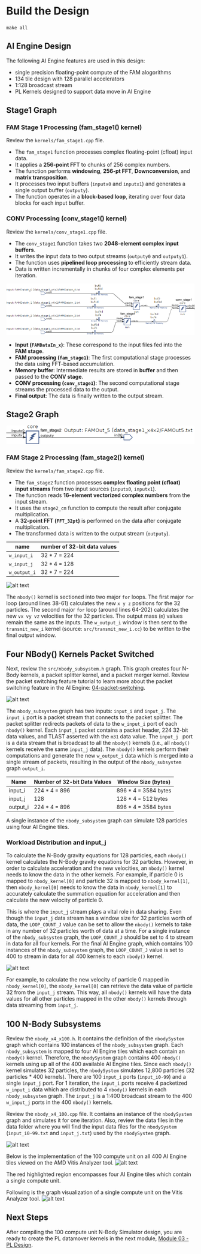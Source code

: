 # Build the Design



```
make all
```


## AI Engine Design

The following AI Engine features are used in this design:

* single precision floating-point compute of the FAM alogorithms 
* 134 tile design with 128 parallel accelerators
* 1:128 broadcast stream
* PL Kernels designed to support data move in AI Engine

## Stage1 Graph

### **FAM Stage 1 Processing (fam_stage1() kernel)**
Review the `kernels/fam_stage1.cpp` file.
- The `fam_stage1` function processes complex floating-point (cfloat) input data.
- It applies a **256-point FFT** to chunks of 256 complex numbers.
- The function performs **windowing**, **256-pt FFT**, **Downconversion**, and **matrix transposition**.
- It processes two input buffers (`inputx0` and `inputx1`) and generates a single output buffer (`outputy`).
- The function operates in a **block-based loop**, iterating over four data blocks for each input buffer.

### **CONV Processing (conv_stage1() kernel)**
Review the `kernels/conv_stage1.cpp` file.
- The `conv_stage1` function takes two **2048-element complex input buffers**.
- It writes the input data to two output streams (`outputy0` and `outputy1`).
- The function uses **pipelined loop processing** to efficiently stream data.
- Data is written incrementally in chunks of four complex elements per iteration.

![alt text](../../images/design2/stage1.png)
- **Input (`FAMDataIn_x`)**: These correspond to the input files fed into the **FAM stage**.
- **FAM processing (`fam_stage1`)**: The first computational stage processes the data using FFT-based accumulation.
- **Memory buffer**: Intermediate results are stored in **buffer** and then passed to the **CONV stage**.
- **CONV processing (`conv_stage1`)**: The second computational stage streams the processed data to the output.
- **Final output**: The data is finally written to the output stream.



## Stage2 Graph
![alt text](../../images/design2/stage2.png)
### **FAM Stage 2 Processing (fam_stage2() kernel)**
Review the `kernels/fam_stage2.cpp` file.
- The `fam_stage2` function processes **complex floating point (cfloat) input streams** from two input sources (`inputx0`, `inputx1`).
- The function reads **16-element vectorized complex numbers** from the input stream.
- It uses the `stage2_cm` function to compute the result after conjugate multiplication.
- A **32-point FFT (`FFT_32pt`)** is performed on the data after conjugate multiplication.
- The transformed data is written to the output stream (`outputy`).




|name|number of 32-bit data values|
| -------------|-----------|
|`w_input_i`|32 * 7 = 224|
|`w_input_j`|32 * 4 = 128|
|`w_output_i`|32 * 7 = 224|

![alt text](images/data_formats.png)

The `nbody()` kernel is sectioned into two major `for` loops. The first major `for` loop (around lines 38-61) calculates the new `x y z` positions for the 32 particles. The second major `for` loop (around lines 64-202) calculates the new `vx vy vz` velocities for the 32 particles. The output mass (`m`) values remain the same as the inputs. The `w_output_i` window is then sent to the `transmit_new_i` kernel (source: `src/transmit_new_i.cc`) to be written to the final output window.

## Four NBody() Kernels Packet Switched
Next, review the `src/nbody_subsystem.h` graph. This graph creates four N-Body kernels, a packet splitter kernel, and a packet merger kernel. Review the packet switching feature tutorial to learn more about the packet switching feature in the AI Engine: [04-packet-switching](https://github.com/Xilinx/Vitis-Tutorials/tree/master/AI_Engine_Development/Feature_Tutorials/04-packet-switching).  

![alt text](images/nbody_subsystem%20(1).PNG)

The `nbody_subsystem` graph has two inputs: `input_i` and `input_j`. The `input_i` port is a packet stream that connects to the packet splitter. The packet splitter redirects packets of data to the `w_input_i` port of each `nbody()` kernel. Each `input_i` packet contains a packet header, 224 32-bit data values, and TLAST asserted with the `m31` data value. The `input_j ` port is a data stream that is broadcast to all the `nbody()` kernels (i.e., all `nbody()` kernels receive the same `input_j` data). The `nbody()` kernels perform their computations and generate the new `w_output_i` data which is merged into a single stream of packets, resulting in the output of the `nbody_subsystem` graph `output_i`.

|Name|Number of 32-bit Data Values|Window Size (bytes)|
| -------------|-----------|-----------|
|input_i|224 * 4 = 896| 896 * 4 = 3584 bytes|
|input_j|128| 128 * 4 = 512 bytes|
|output_i|224 * 4 = 896| 896 * 4 = 3584 bytes|

A single instance of the `nbody_subsystem` graph can simulate 128 particles using four AI Engine tiles.

### Workload Distribution and input_j
To calculate the N-Body gravity equations for 128 particles, each `nbody()` kernel calculates the N-Body gravity equations for 32 particles. However, in order to calculate acceleration and the new velocities, an `nbody()` kernel needs to know the data in the other kernels. For example, if particle 0 is mapped to `nbody_kernel[0]` and particle 32 is mapped to `nbody_kernel[1]`,  then `nbody_kernel[0]` needs to know the data in `nbody_kernel[1]` to accurately calculate the summation equation for acceleration and then calculate the new velocity of particle 0.

This is where the `input_j` stream plays a vital role in data sharing. Even though the `input_j` data stream has a window size for 32 particles worth of data, the `LOOP_COUNT_J` value can be set to allow the `nbody()` kernels to take in any number of 32 particles worth of data at a time. For a single instance of the `nbody_subsystem` graph, the `LOOP_COUNT_J` should be set to 4 to stream in data for all four kernels. For the final AI Engine graph, which contains 100 instances of the `nbody_subsystem` graph, the `LOOP_COUNT_J` value is set to 400 to stream in data for all 400 kernels to each `nbody()` kernel.

![alt text](images/input_j_description.png)

For example, to calculate the new velocity of particle 0 mapped in `nbody_kernel[0]`, the `nbody_kernel[0]` can retrieve the data value of particle 32 from the `input_j` stream. This way, all `nbody()` kernels will have the data values for all other particles mapped in the other `nbody()` kernels through data streaming from `input_j`.  

## 100 N-Body Subsystems
Review the `nbody_x4_x100.h`. It contains the definition of the `nbodySystem` graph which contains 100 instances of the `nbody_subsystem` graph. Each `nbody_subsystem` is mapped to four AI Engine tiles which each contain an `nbody()` kernel. Therefore, the `nbodySystem` graph contains 400 `nbody()` kernels using up all of the 400 available AI Engine tiles. Since each `nbody()` kernel simulates 32 particles, the `nbodySystem` simulates 12,800 particles (32 particles * 400 kernels). There are 100 `input_i` ports (`input_i0-99`) and a single `input_j` port. For 1 iteration, the `input_i` ports receive 4 packetized `w_input_i` data which are distributed to 4 `nbody()` kernels in each `nbody_subsystem` graph. The `input_j` is a 1:400 broadcast stream to the 400 `w_input_j` ports in the 400 `nbody()` kernels.  

Review the `nbody_x4_100.cpp` file. It contains an instance of the `nbodySystem` graph and simulates it for one iteration. Also, review the data files in the data folder where you will find the input data files for the `nbodySystem` (`input_i0-99.txt` and `input_j.txt`) used by the `nbodySystem` graph.

![alt text](images/x100_design.png)

Below is the implementation of the 100 compute unit on all 400 AI Engine tiles viewed on the AMD Vitis Analyzer tool.
![alt text](images/Nbody_aie_array_view.png)

The red highlighted region encompasses four AI Engine tiles which contain a single compute unit.

Following is the graph visualization of a single compute unit on the Vitis Analyzer tool.
![alt text](images/Nbody_aie_graph_view.png)




## Next Steps

After compiling the 100 compute unit N-Body Simulator design, you are ready to create the PL datamover kernels in the next module, [Module 03 - PL Design](../Module_03_pl).

